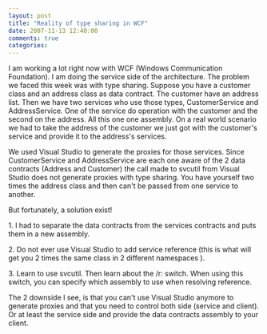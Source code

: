 ```yaml
---
layout: post
title: "Reality of type sharing in WCF"
date: 2007-11-13 12:40:00
comments: true
categories: 
---
```


<p>I am working a lot right now with WCF (Windows Communication Foundation). I am doing the service side of the architecture. The problem we faced this week was with type sharing. Suppose you have a customer class and an address class as data contract. The customer have an address list. Then we have two services who use those types, CustomerService and AddressService. One of the service do operation with the customer and the second on the address. All this one one assembly. On a real world scenario we had to take the address of the customer we just got with the customer's service and provide it to the address's services.</p>

<p>We used Visual Studio to generate the proxies for those services. Since CustomerService and AddressService are each one aware of the 2 data contracts (Address and Customer) the call made to svcutil from Visual Studio does not generate proxies with type sharing. You have yourself two times the address class and then can't be passed from one service to another.</p>

<p>
But fortunately, a solution exist!
</p>

<p>
1. I had to separate the data contracts from the services contracts and puts them in a new assembly.
</p>

<p>
2. Do not ever use Visual Studio to add service reference (this is what will get you 2 times the same class in 2 different namespaces ).
</p>

<p>
3. Learn to use svcutil. Then learn about the /r: switch. When using this switch, you can specify which assembly to use when resolving reference.
</p>

<p>
The 2 downside I see, is that you can't use Visual Studio anymore to generate proxies and that you need to control both side (service and client). Or at least the service side and provide the data contracts assembly to your client.
</p>